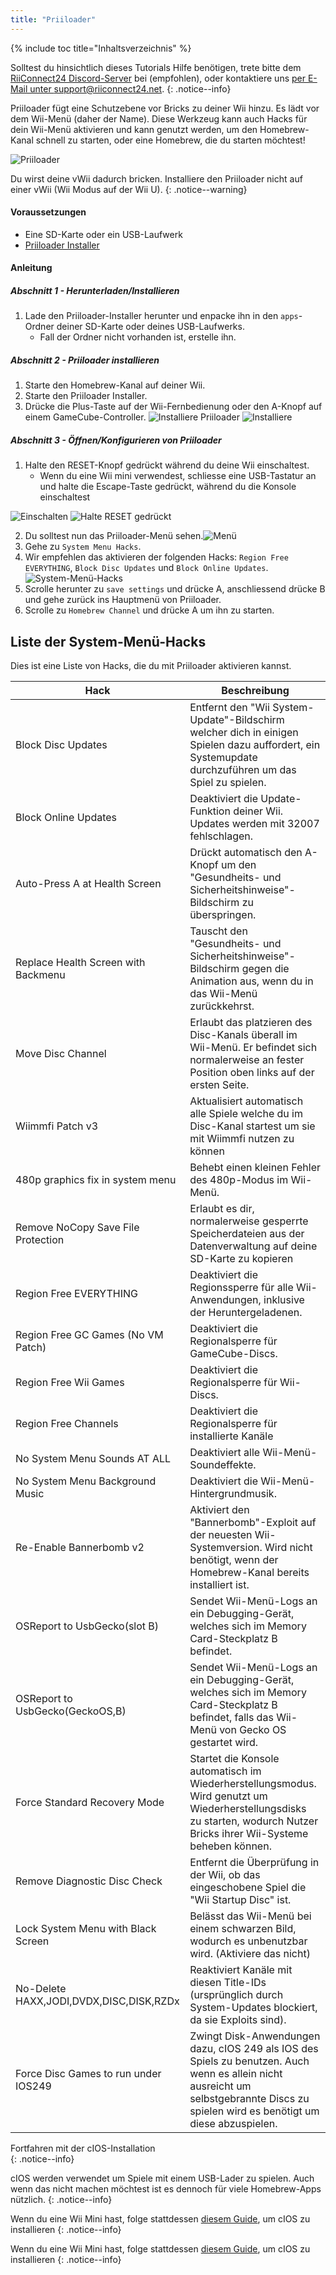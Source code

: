 ```yaml
---
title: "Priiloader"
---
```


{% include toc title="Inhaltsverzeichnis" %}

Solltest du hinsichtlich dieses Tutorials Hilfe benötigen, trete bitte dem [RiiConnect24 Discord-Server](https://discord.gg/rc24) bei (empfohlen), oder kontaktiere uns [per E-Mail unter support@riiconnect24.net](mailto:support@riiconnect24.net).
{: .notice--info}

Priiloader fügt eine Schutzebene vor Bricks zu deiner Wii hinzu. Es lädt vor dem Wii-Menü (daher der Name). Diese Werkzeug kann auch Hacks für dein Wii-Menü aktivieren und kann genutzt werden, um den Homebrew-Kanal schnell zu starten, oder eine Homebrew, die du starten möchtest!

![Priiloader](/images/priiloader.jpg)

Du wirst deine vWii dadurch bricken. Installiere den Priiloader nicht auf einer vWii (Wii Modus auf der Wii U).
{: .notice--warning}

#### Voraussetzungen
* Eine SD-Karte oder ein USB-Laufwerk
* [Priiloader Installer](assets/files/Priiloader_v0_9.zip)

#### Anleitung
##### Abschnitt 1 - Herunterladen/Installieren

1. Lade den Priiloader-Installer herunter und enpacke ihn in den `apps`-Ordner deiner SD-Karte oder deines USB-Laufwerks.
    * Fall der Ordner nicht vorhanden ist, erstelle ihn.

##### Abschnitt 2 - Priiloader installieren

1. Starte den Homebrew-Kanal auf deiner Wii.
2. Starte den Priiloader Installer.
3. Drücke die Plus-Taste auf der Wii-Fernbedienung oder den A-Knopf auf einem GameCube-Controller. ![Installiere Priiloader](/images/Priiloader/installer.png) ![Installiere](/images/Priiloader/installing.png)

##### Abschnitt 3 - Öffnen/Konfigurieren von Priiloader

1. Halte den RESET-Knopf gedrückt während du deine Wii einschaltest.
    * Wenn du eine Wii mini verwendest, schliesse eine USB-Tastatur an und halte die Escape-Taste gedrückt, während du die Konsole einschaltest

![Einschalten](/images/Priiloader/on.jpg) ![Halte RESET gedrückt](/images/Priiloader/reset.jpg)

2. Du solltest nun das Priiloader-Menü sehen.![Menü](/images/Priiloader/mainmenu.png)
3. Gehe zu `System Menu Hacks`.
4. Wir empfehlen das aktivieren der folgenden Hacks: `Region Free EVERYTHING`, `Block Disc Updates` und `Block Online Updates`. ![System-Menü-Hacks](/images/Priiloader/hacks.png)
1. Scrolle herunter zu `save settings` und drücke A, anschliessend drücke B und gehe zurück ins Hauptmenü von Priiloader.
1. Scrolle zu `Homebrew Channel` und drücke A um ihn zu starten.

## Liste der System-Menü-Hacks

Dies ist eine Liste von Hacks, die du mit Priiloader aktivieren kannst.

| Hack                                    | Beschreibung                                                                                                                                                                          |
| --------------------------------------- | ------------------------------------------------------------------------------------------------------------------------------------------------------------------------------------- |
| Block Disc Updates                      | Entfernt den "Wii System-Update"-Bildschirm welcher dich in einigen Spielen dazu auffordert, ein Systemupdate durchzuführen um das Spiel zu spielen.                                  |
| Block Online Updates                    | Deaktiviert die Update-Funktion deiner Wii. Updates werden mit 32007 fehlschlagen.                                                                                                    |
| Auto-Press A at Health Screen           | Drückt automatisch den A-Knopf um den "Gesundheits- und Sicherheitshinweise"-Bildschirm zu überspringen.                                                                              |
| Replace Health Screen with Backmenu     | Tauscht den "Gesundheits- und Sicherheitshinweise"-Bildschirm gegen die Animation aus, wenn du in das Wii-Menü zurückkehrst.                                                          |
| Move Disc Channel                       | Erlaubt das platzieren des Disc-Kanals überall im Wii-Menü. Er befindet sich normalerweise an fester Position oben links auf der ersten Seite.                                        |
| Wiimmfi Patch v3                        | Aktualisiert automatisch alle Spiele welche du im Disc-Kanal startest um sie mit Wiimmfi nutzen zu können                                                                             |
| 480p graphics fix in system menu        | Behebt einen kleinen Fehler des 480p-Modus im Wii-Menü.                                                                                                                               |
| Remove NoCopy Save File Protection      | Erlaubt es dir, normalerweise gesperrte Speicherdateien aus der Datenverwaltung auf deine SD-Karte zu kopieren                                                                        |
| Region Free EVERYTHING                  | Deaktiviert die Regionssperre für alle Wii-Anwendungen, inklusive der Heruntergeladenen.                                                                                              |
| Region Free GC Games (No VM Patch)      | Deaktiviert die Regionalsperre für GameCube-Discs.                                                                                                                                    |
| Region Free Wii Games                   | Deaktiviert die Regionalsperre für Wii-Discs.                                                                                                                                         |
| Region Free Channels                    | Deaktiviert die Regionalsperre für installierte Kanäle                                                                                                                                |
| No System Menu Sounds AT ALL            | Deaktiviert alle Wii-Menü-Soundeffekte.                                                                                                                                               |
| No System Menu Background Music         | Deaktiviert die Wii-Menü-Hintergrundmusik.                                                                                                                                            |
| Re-Enable Bannerbomb v2                 | Aktiviert den "Bannerbomb"-Exploit auf der neuesten Wii-Systemversion. Wird nicht benötigt, wenn der Homebrew-Kanal bereits installiert ist.                                          |
| OSReport to UsbGecko(slot B)            | Sendet Wii-Menü-Logs an ein Debugging-Gerät, welches sich im Memory Card-Steckplatz B befindet.                                                                                       |
| OSReport to UsbGecko(GeckoOS,B)         | Sendet Wii-Menü-Logs an ein Debugging-Gerät, welches sich im Memory Card-Steckplatz B befindet, falls das Wii-Menü von Gecko OS gestartet wird.                                       |
| Force Standard Recovery Mode            | Startet die Konsole automatisch im Wiederherstellungsmodus. Wird genutzt um Wiederherstellungsdisks zu starten, wodurch Nutzer Bricks ihrer Wii-Systeme beheben können.               |
| Remove Diagnostic Disc Check            | Entfernt die Überprüfung in der Wii, ob das eingeschobene Spiel die "Wii Startup Disc" ist.                                                                                           |
| Lock System Menu with Black Screen      | Belässt das Wii-Menü bei einem schwarzen Bild, wodurch es unbenutzbar wird. (Aktiviere das nicht)                                                                                     |
| No-Delete HAXX,JODI,DVDX,DISC,DISK,RZDx | Reaktiviert Kanäle mit diesen Title-IDs (ursprünglich durch System-Updates blockiert, da sie Exploits sind).                                                                          |
| Force Disc Games to run under IOS249    | Zwingt Disk-Anwendungen dazu, cIOS 249 als IOS des Spiels zu benutzen. Auch wenn es allein nicht ausreicht um selbstgebrannte Discs zu spielen wird es benötigt um diese abzuspielen. |


Fortfahren mit der cIOS-Installation<br>
{: .notice--info}

cIOS werden verwendet um Spiele mit einem USB-Lader zu spielen. Auch wenn das nicht machen möchtest ist es dennoch für viele Homebrew-Apps nützlich.
{: .notice--info}

Wenn du eine Wii Mini hast, folge stattdessen [diesem Guide](cios-mini), um cIOS zu installieren
{: .notice--info}

Wenn du eine Wii Mini hast, folge stattdessen [diesem Guide](cios), um cIOS zu installieren
{: .notice--info}
